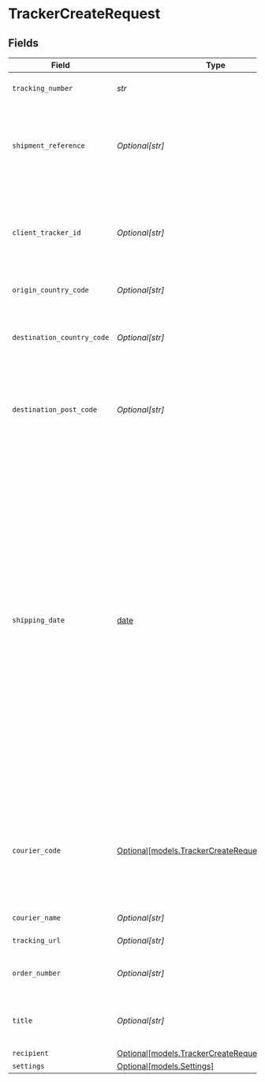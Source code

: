 # TrackerCreateRequest


## Fields

| Field                                                                                                                                                                                                                                                                                                                                                                                                                                                                                                               | Type                                                                                                                                                                                                                                                                                                                                                                                                                                                                                                                | Required                                                                                                                                                                                                                                                                                                                                                                                                                                                                                                            | Description                                                                                                                                                                                                                                                                                                                                                                                                                                                                                                         |
| ------------------------------------------------------------------------------------------------------------------------------------------------------------------------------------------------------------------------------------------------------------------------------------------------------------------------------------------------------------------------------------------------------------------------------------------------------------------------------------------------------------------- | ------------------------------------------------------------------------------------------------------------------------------------------------------------------------------------------------------------------------------------------------------------------------------------------------------------------------------------------------------------------------------------------------------------------------------------------------------------------------------------------------------------------- | ------------------------------------------------------------------------------------------------------------------------------------------------------------------------------------------------------------------------------------------------------------------------------------------------------------------------------------------------------------------------------------------------------------------------------------------------------------------------------------------------------------------- | ------------------------------------------------------------------------------------------------------------------------------------------------------------------------------------------------------------------------------------------------------------------------------------------------------------------------------------------------------------------------------------------------------------------------------------------------------------------------------------------------------------------- |
| `tracking_number`                                                                                                                                                                                                                                                                                                                                                                                                                                                                                                   | *str*                                                                                                                                                                                                                                                                                                                                                                                                                                                                                                               | :heavy_check_mark:                                                                                                                                                                                                                                                                                                                                                                                                                                                                                                  | Tracking number of the shipment.                                                                                                                                                                                                                                                                                                                                                                                                                                                                                    |
| `shipment_reference`                                                                                                                                                                                                                                                                                                                                                                                                                                                                                                | *Optional[str]*                                                                                                                                                                                                                                                                                                                                                                                                                                                                                                     | :heavy_minus_sign:                                                                                                                                                                                                                                                                                                                                                                                                                                                                                                  | Your reference for this shipment. Will be provided in our webhooks or API responses for this tracker.                                                                                                                                                                                                                                                                                                                                                                                                               |
| `client_tracker_id`                                                                                                                                                                                                                                                                                                                                                                                                                                                                                                 | *Optional[str]*                                                                                                                                                                                                                                                                                                                                                                                                                                                                                                     | :heavy_minus_sign:                                                                                                                                                                                                                                                                                                                                                                                                                                                                                                  | Your unique identifier for this shipment. Will be provided in our webhooks or API responses for this tracker.                                                                                                                                                                                                                                                                                                                                                                                                       |
| `origin_country_code`                                                                                                                                                                                                                                                                                                                                                                                                                                                                                               | *Optional[str]*                                                                                                                                                                                                                                                                                                                                                                                                                                                                                                     | :heavy_minus_sign:                                                                                                                                                                                                                                                                                                                                                                                                                                                                                                  | Sender country code.                                                                                                                                                                                                                                                                                                                                                                                                                                                                                                |
| `destination_country_code`                                                                                                                                                                                                                                                                                                                                                                                                                                                                                          | *Optional[str]*                                                                                                                                                                                                                                                                                                                                                                                                                                                                                                     | :heavy_minus_sign:                                                                                                                                                                                                                                                                                                                                                                                                                                                                                                  | Recipient country code - 📌 Recommended to improve tracking accuracy                                                                                                                                                                                                                                                                                                                                                                                                                                                |
| `destination_post_code`                                                                                                                                                                                                                                                                                                                                                                                                                                                                                             | *Optional[str]*                                                                                                                                                                                                                                                                                                                                                                                                                                                                                                     | :heavy_minus_sign:                                                                                                                                                                                                                                                                                                                                                                                                                                                                                                  | Recipient Post code (or ZIP code)  - 📌 Recommended to improve tracking accuracy                                                                                                                                                                                                                                                                                                                                                                                                                                    |
| `shipping_date`                                                                                                                                                                                                                                                                                                                                                                                                                                                                                                     | [date](https://docs.python.org/3/library/datetime.html#date-objects)                                                                                                                                                                                                                                                                                                                                                                                                                                                | :heavy_minus_sign:                                                                                                                                                                                                                                                                                                                                                                                                                                                                                                  | Date at which the shipment has been shipped  - 📌 Recommended to improve tracking accuracy: providing the shipping date helps us accurately identify the shipment and improves our ability to retrieve the correct data. However, an inaccurate shipping date could cause our system to exclude the right shipment. Therefore, please ensure the provided shipping date aligns closely with the actual shipment date, give or take a few days. [Format](http://docs.ship24.com/data-format#logistics-date-and-time) |
| `courier_code`                                                                                                                                                                                                                                                                                                                                                                                                                                                                                                      | [Optional[models.TrackerCreateRequestCourierCode]](../models/trackercreaterequestcouriercode.md)                                                                                                                                                                                                                                                                                                                                                                                                                    | :heavy_minus_sign:                                                                                                                                                                                                                                                                                                                                                                                                                                                                                                  | Code of the courier(s) handling the shipment (Up to 3 max) (see Couriers list section)  - 📌 Recommended to improve tracking accuracy                                                                                                                                                                                                                                                                                                                                                                               |
| `courier_name`                                                                                                                                                                                                                                                                                                                                                                                                                                                                                                      | *Optional[str]*                                                                                                                                                                                                                                                                                                                                                                                                                                                                                                     | :heavy_minus_sign:                                                                                                                                                                                                                                                                                                                                                                                                                                                                                                  | Courier name and/or service.                                                                                                                                                                                                                                                                                                                                                                                                                                                                                        |
| `tracking_url`                                                                                                                                                                                                                                                                                                                                                                                                                                                                                                      | *Optional[str]*                                                                                                                                                                                                                                                                                                                                                                                                                                                                                                     | :heavy_minus_sign:                                                                                                                                                                                                                                                                                                                                                                                                                                                                                                  | Tracking URL of the courier.                                                                                                                                                                                                                                                                                                                                                                                                                                                                                        |
| `order_number`                                                                                                                                                                                                                                                                                                                                                                                                                                                                                                      | *Optional[str]*                                                                                                                                                                                                                                                                                                                                                                                                                                                                                                     | :heavy_minus_sign:                                                                                                                                                                                                                                                                                                                                                                                                                                                                                                  | Order number in case of an eCommerce order.                                                                                                                                                                                                                                                                                                                                                                                                                                                                         |
| `title`                                                                                                                                                                                                                                                                                                                                                                                                                                                                                                             | *Optional[str]*                                                                                                                                                                                                                                                                                                                                                                                                                                                                                                     | :heavy_minus_sign:                                                                                                                                                                                                                                                                                                                                                                                                                                                                                                  | Title for this shipment, visible on the Tracking Dashboard.                                                                                                                                                                                                                                                                                                                                                                                                                                                         |
| `recipient`                                                                                                                                                                                                                                                                                                                                                                                                                                                                                                         | [Optional[models.TrackerCreateRequestRecipient]](../models/trackercreaterequestrecipient.md)                                                                                                                                                                                                                                                                                                                                                                                                                        | :heavy_minus_sign:                                                                                                                                                                                                                                                                                                                                                                                                                                                                                                  | N/A                                                                                                                                                                                                                                                                                                                                                                                                                                                                                                                 |
| `settings`                                                                                                                                                                                                                                                                                                                                                                                                                                                                                                          | [Optional[models.Settings]](../models/settings.md)                                                                                                                                                                                                                                                                                                                                                                                                                                                                  | :heavy_minus_sign:                                                                                                                                                                                                                                                                                                                                                                                                                                                                                                  | N/A                                                                                                                                                                                                                                                                                                                                                                                                                                                                                                                 |